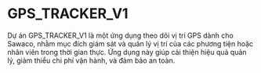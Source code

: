 # GPS_TRACKER_V1

Dự án GPS_TRACKER_V1 là một ứng dụng theo dõi vị trí GPS dành cho Sawaco, nhằm mục đích giám sát và quản lý vị trí của các phương tiện hoặc nhân viên trong thời gian thực. Ứng dụng này giúp cải thiện hiệu quả quản lý, giảm thiểu chi phí vận hành, và đảm bảo an toàn.
